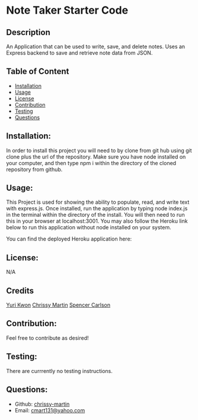 # Note Taker Starter Code

## Description

An Application that can be used to write, save, and delete notes. Uses an Express backend to save and retrieve note data from JSON. 

## Table of Content
- [Installation](#installation)
- [Usage](#usage)
- [License](#license)
- [Contribution](#contribution)
- [Testing](#testing)
- [Questions](#questions)


## Installation:

In order to install this project you will need to by clone from git hub using git clone plus the url of the repository. Make sure you have node installed on your computer, and then type npm i within the directory of the cloned repository from github.

## Usage:

 This Project is used for showing the ability to populate, read, and write text with express.js. Once installed, run the application by typing node index.js in the terminal within the directory of the install. You will then need to run this in your browser at localhost:3001. You may also follow the Heroku link below to run this application without node installed on your system.

 You can find the deployed Heroku application here: 

## License:

N/A

## Credits
[Yuri Kwon](https://github.com/uriyuri00)
[Chrissy Martin](https://github.com/chrissy-martin)
[Spencer Carlson](https://github.com/anomic84)


## Contribution:

Feel free to contribute as desired! 


## Testing:

There are currrently no testing instructions.


## Questions:

- Github: [chrissy-martin](https://github.com/chrissy-martin)
- Email: cmart131@yahoo.com 
